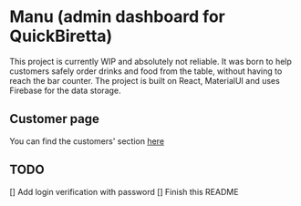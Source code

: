 # Manu (admin dashboard for QuickBiretta)

This project is currently WIP and absolutely not reliable. It was born to help customers safely order drinks and food from the table, without having to reach the bar counter.
The project is built on React, MaterialUI and uses Firebase for the data storage.

## Customer page

You can find the customers' section [here](https://github.com/montali/quickbiretta)

## TODO

[] Add login verification with password
[] Finish this README

